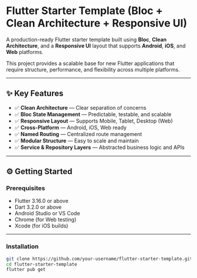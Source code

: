 # Flutter Starter Template (Bloc + Clean Architecture + Responsive UI)

A production-ready Flutter starter template built using **Bloc**, **Clean Architecture**, and a **Responsive UI** layout that supports **Android**, **iOS**, and **Web** platforms.

This project provides a scalable base for new Flutter applications that require structure, performance, and flexibility across multiple platforms.

---

## ✨ Key Features

- ✅ **Clean Architecture** — Clear separation of concerns
- ✅ **Bloc State Management** — Predictable, testable, and scalable
- ✅ **Responsive Layout** — Supports Mobile, Tablet, Desktop (Web)
- ✅ **Cross-Platform** — Android, iOS, Web ready
- ✅ **Named Routing** — Centralized route management
- ✅ **Modular Structure** — Easy to scale and maintain
- ✅ **Service & Repository Layers** — Abstracted business logic and APIs

---

## ⚙️ Getting Started

### Prerequisites

- Flutter 3.16.0 or above
- Dart 3.2.0 or above
- Android Studio or VS Code
- Chrome (for Web testing)
- Xcode (for iOS builds)

---

### Installation

```bash
git clone https://github.com/your-username/flutter-starter-template.git
cd flutter-starter-template
flutter pub get
